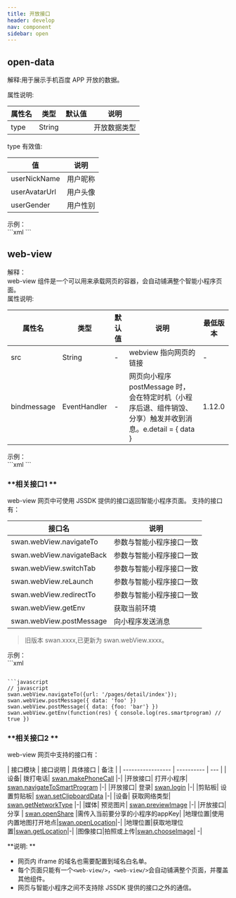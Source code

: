 ```yaml
---
title: 开放接口
header: develop
nav: component
sidebar: open
---
```



## open-data

<text><text class="notice">解释:</text>用于展示手机百度 APP 开放的数据。</text><div></div><text class="notice">属性说明:</text>

| 属性名 | 类型     | 默认值  | 说明              |
| --- | ------ | ---- | --------------- |
| type | String | | 开放数据类型 |

<div class="notice">type 有效值:</div>


| 值 | 说明 |
|--- |----- |
| userNickName | 用户昵称 |
| userAvatarUrl | 用户头像 |
| userGender | 用户性别 |

<div class="notice">示例： </div>
```xml
<open-data type="userNickName"></open-data>
<open-data type="userAvatarUrl"></open-data>
<open-data type="userGender"></open-data>
```

## web-view
<div class="notice">解释： </div>web-view 组件是一个可以用来承载网页的容器，会自动铺满整个智能小程序页面。
<div></div>
<text class="notice">属性说明:</text>

| 属性名 | 类型     | 默认值  | 说明              | 最低版本              |
| --- | ------ | ---- | ---- |---- |
| src | String |- | webview 指向网页的链接 |-|
|bindmessage|EventHandler|-|网页向小程序 postMessage 时，会在特定时机（小程序后退、组件销毁、分享）触发并收到消息。e.detail = { data }|1.12.0|

<div class="notice">示例： </div>
```xml
<!-- swan -->
<!-- 首页的 web-view -->
<web-view src="https://m.baidu.com"></web-view>
```

### **相关接口1 **
web-view 网页中可使用 JSSDK 提供的接口返回智能小程序页面。 支持的接口有：

| 接口名               | 说明         | 
| ----------------- | ---------- | 
| swan.webView.navigateTo   | 参数与智能小程序接口一致 | 
| swan.webView.navigateBack | 参数与智能小程序接口一致 | 
| swan.webView.switchTab    | 参数与智能小程序接口一致 |
| swan.webView.reLaunch     | 参数与智能小程序接口一致 | 
| swan.webView.redirectTo   | 参数与智能小程序接口一致 | 
| swan.webView.getEnv   | 获取当前环境 | 
| swan.webView.postMessage   | 向小程序发送消息 | 

> 旧版本 swan.xxxx,已更新为 swan.webView.xxxx。

<div class="notice">示例： </div>
```xml
<!-- html -->

<script type="text/javascript" src="https://b.bdstatic.com/searchbox/icms/searchbox/js/swan-2.0.1.js"></script>
```

```javascript
// javascript
swan.webView.navigateTo({url: '/pages/detail/index'});
swan.webView.postMessage({ data: 'foo' })
swan.webView.postMessage({ data: {foo: 'bar'} })
swan.webView.getEnv(function(res) { console.log(res.smartprogram) // true })
```


### **相关接口2 **

web-view 网页中支持的接口有：


| 接口模块               | 接口说明         | 具体接口  | 备注 |
| ----------------- | ---------- | --- |
|设备| 拨打电话| <a href="https://smartprogram.baidu.com/docs/develop/api/device_call/#makePhoneCall/">swan.makePhoneCall</a> |-|
|开放接口| 打开小程序| <a href="https://smartprogram.baidu.com/docs/develop/api/open_smartprogram/#navigateToSmartProgram/">swan.navigateToSmartProgram</a> |-|
|开放接口| 登录| <a href="https://smartprogram.baidu.com/docs/develop/api/open_log/#login/">swan.login</a> |-|
|剪贴板| 设置剪贴板| <a href="https://smartprogram.baidu.com/docs/develop/api/device_clipboard/#setClipboardData/">swan.setClipboardData</a> |-|
|设备| 获取网络类型| <a href="https://smartprogram.baidu.com/docs/develop/api/device_network/#getNetworkType/">swan.getNetworkType</a> |-|
|媒体| 预览图片| <a href="https://smartprogram.baidu.com/docs/develop/api/media_image/#previewImage/">swan.previewImage</a> |-|
|开放接口| 分享 | <a href="https://smartprogram.baidu.com/docs/develop/api/open_share/#openShare/">swan.openShare</a> |需传入当前要分享的小程序的appKey|
|地理位置|使用内置地图打开地点|<a href="https://smartprogram.baidu.com/docs/develop/api/location_open/">swan.openLocation</a>|-|
|地理位置|获取地理位置|<a href="https://smartprogram.baidu.com/docs/develop/api/location_get/#getLocation/">swan.getLocation<a>|-|
|图像接口|拍照或上传|<a href="https://smartprogram.baidu.com/docs/develop/api/media_image/#chooseImage/">swan.chooseImage</a>| -|





**说明: **

* 网页内 iframe 的域名也需要配置到域名白名单。
* 每个页面只能有一个`<web-view/>`，`<web-view/>`会自动铺满整个页面，并覆盖其他组件。
* 网页与智能小程序之间不支持除 JSSDK 提供的接口之外的通信。
